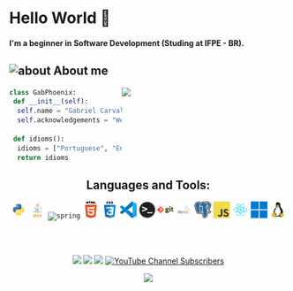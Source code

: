 # Hello World 👋

#### I'm a beginner in Software Development (Studing at IFPE - BR).

## <img width="45" alt="about" src="https://raw.github.com/elizarov/elizarov/master/about.png"> About me

<img align="right" width="300" src="https://i2.wp.com/allhtaccess.info/wp-content/uploads/2018/03/programming.gif?fit=1281%2C716&ssl=1" />

~~~python
class GabPhoenix:
 def __init__(self):
  self.name = "Gabriel Carvalho"
  self.acknowledgements = "Web and Software Development"

 def idioms():
  idioms = ["Portuguese", "English", "Spanish", "French"]
  return idioms
~~~ 

<div align="center">
<h2><b>Languages and Tools:</b></h2>

<code><img height="30" src="https://raw.githubusercontent.com/github/explore/80688e429a7d4ef2fca1e82350fe8e3517d3494d/topics/python/python.png" alt='Python'></code>
<code><img height="30" src="https://raw.githubusercontent.com/github/explore/80688e429a7d4ef2fca1e82350fe8e3517d3494d/topics/java/java.png" alt='Java'></code>
<code><img height="30" src="[https://raw.githubusercontent.com/github/explore/80688e429a7d4ef2fca1e82350fe8e3517d3494d/topics/spring/spring.png](https://ih1.redbubble.net/image.195575713.9130/bg,f8f8f8-flat,750x,075,f-pad,750x1000,f8f8f8.u2.jpg)" alt='spring' ></code>
<code><img height="30" src="https://raw.githubusercontent.com/github/explore/80688e429a7d4ef2fca1e82350fe8e3517d3494d/topics/html/html.png" alt='Html'></code>
<code><img height="30" src="https://raw.githubusercontent.com/github/explore/80688e429a7d4ef2fca1e82350fe8e3517d3494d/topics/css/css.png" alt='Css'></code>
<code><img height="30" src="https://raw.githubusercontent.com/github/explore/80688e429a7d4ef2fca1e82350fe8e3517d3494d/topics/visual-studio-code/visual-studio-code.png" alt='VS'></code>
<code><img height="30" src="https://raw.githubusercontent.com/github/explore/80688e429a7d4ef2fca1e82350fe8e3517d3494d/topics/terminal/terminal.png" alt='Shell'></code>
<code><img height="30" src="https://raw.githubusercontent.com/github/explore/80688e429a7d4ef2fca1e82350fe8e3517d3494d/topics/git/git.png" alt='git'></code>
<code><img height="30" src="https://raw.githubusercontent.com/github/explore/80688e429a7d4ef2fca1e82350fe8e3517d3494d/topics/mysql/mysql.png" alt='MySQL'></code>
<code><img height="30" src="https://raw.githubusercontent.com/github/explore/80688e429a7d4ef2fca1e82350fe8e3517d3494d/topics/postgresql/postgresql.png" alt='Postgresql' ></code>
<code><img height="30" src="https://raw.githubusercontent.com/github/explore/80688e429a7d4ef2fca1e82350fe8e3517d3494d/topics/javascript/javascript.png" alt='js' ></code>
<code><img height="30" src="https://raw.githubusercontent.com/github/explore/80688e429a7d4ef2fca1e82350fe8e3517d3494d/topics/react/react.png" alt='react' ></code>
<code><img height="30" src="https://raw.githubusercontent.com/github/explore/80688e429a7d4ef2fca1e82350fe8e3517d3494d/topics/windows/windows.png" alt='windows' ></code>
 <code><img height="30" src="https://raw.githubusercontent.com/github/explore/80688e429a7d4ef2fca1e82350fe8e3517d3494d/topics/linux/linux.png" alt='linux' ></code>
</div>

<br><br>
<div align="center">
<p align="center">
  <a href="mailto:contatotrabalhogab@gmail.com" alt="Gmail">
  <img src="https://img.shields.io/badge/-Gmail-FF0000?style=flat-square&labelColor=FF0000&logo=gmail&logoColor=white&link=contatotrabalhogab@gmail.com" /></a>

  <a href="https://www.linkedin.com/in/iamgabs/" alt="Linkedin">
  <img src="https://img.shields.io/badge/-Linkedin-0e76a8?style=flat-square&logo=Linkedin&logoColor=white&link=https://www.linkedin.com/in/gabriel-carvalho-98125620a/" /></a>

  <a href="https://www.instagram.com/iamgabsc/" alt="Instagram">
  <img src="https://img.shields.io/badge/-Instagram-DF0174?style=flat-square&labelColor=DF0174&logo=instagram&logoColor=white&link=https://www.instagram.com/iamgabc/"/></a>
 
  <a href="https://www.youtube.com/channel/UC3PgfwQY6rSfiGTdAFkNLXQ" alt="YouTube"> 
  <img alt="YouTube Channel Subscribers" src="https://img.shields.io/youtube/channel/subscribers/UC3PgfwQY6rSfiGTdAFkNLXQ?logo=Youtube&style=flat-square">
</p>  

![](https://komarev.com/ghpvc/?username=GabPhoenix&color=82052f)
</div>
<!-- Template by VanessaSwerts -->
